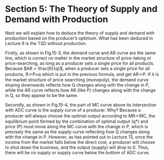 # Section 5: The Theory of Supply and Demand with Production

Next we will explain how to deduce the theory of supply and demand with production based on the producer’s optimum. What has been deduced in Lecture 9 is the TSD without production.

Firstly, as shown in Fig.15-3, the demand curve and AR curve are the same line, which is correct no matter in the market structure of price-taking or price-searching, as long as a producer sets a single price for all products. Because $AR = \frac{R}{q}$, when a producer sets a single price for all products, R＝P×q which is put in the previous formula, and get AR＝P. If it is the market structure of price-searching (monopoly), the demand curve sloping downwards reflects how Q changes along with the change in P, while the AR curve reflects how AR (like P) changes along with the change in Q, so they appear to be the same.

Secondly, as shown in Fig.15-4, the part of MC curve above its intersection with ADC curve is the supply curve of a producer. Why? Because a producer will always choose the optimal output according to MR＝MC, the equilibrium point formed by the combination of optimal output (q\*) and price (P) must move along the MC curve with the change in P, which is precisely the same as the supply curve reflecting how Q changes along with the change in P. However, as has pointed out in Lecture 13, once the income from the market falls below the direct cost, a producer will choose to shut down the business, and the output (supply) will drop to 0. Thus, there will be no supply or supply curve below the bottom of ADC curve.

<script id="MathJax-script" async src="https://cdn.jsdelivr.net/npm/mathjax@3/es5/tex-mml-chtml.js"></script>